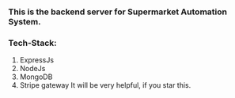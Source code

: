 ### This is the backend server for Supermarket Automation System.
### Tech-Stack:
1. ExpressJs
2. NodeJs
3. MongoDB
4. Stripe gateway
It will be very helpful, if you star this.